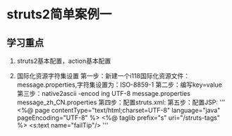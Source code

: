 # struts2简单案例一

## 学习重点

1. struts2基本配置，action基本配置

2. 国际化资源字符集设置
    第一步：新建一个i118国际化资源文件：message.properties,字符集设置为：ISO-8859-1
    第二步：编写key=value
    第三步：native2ascii -encod ing UTF-8 message.properties message_zh_CN.properties
    第四步：配置struts.xml:
        <constant name="struts.custom.i18n.resources" value="message_zh_CN"/>
        <constant name="struts.i18n.encoding" value="utf-8"/>
    第五步：配置JSP:
    '''
    <%@ page contentType="text/html;charset=UTF-8" language="java" pageEncoding="UTF-8" %>
        <%@ taglib prefix="s" uri="/struts-tags" %>
        <html lang="zh-CN">
        <head>
            <meta charset="UTF-8"/>
            <title><s:text name="errorPage"/></title>
        </head>
        <body>
        <s:text name="failTip"/>
        </body>
        </html>
    '''